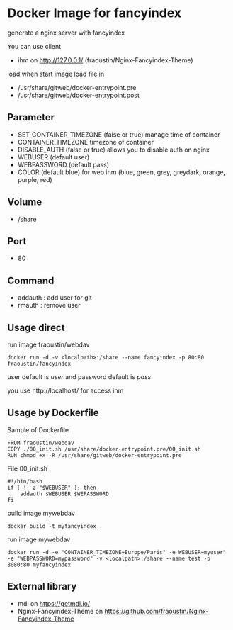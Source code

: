 # Docker Image for fancyindex

generate a nginx server with fancyindex

You can use client

- ihm on http://127.0.0.1/ (fraoustin/Nginx-Fancyindex-Theme)


load when start image load file in

- /usr/share/gitweb/docker-entrypoint.pre
- /usr/share/gitweb/docker-entrypoint.post

## Parameter

- SET_CONTAINER_TIMEZONE (false or true) manage time of container
- CONTAINER_TIMEZONE timezone of container
- DISABLE_AUTH (false or true) allows you to disable auth on nginx
- WEBUSER (default user)
- WEBPASSWORD (default pass)
- COLOR (default blue) for web ihm (blue, green, grey, greydark, orange, purple, red)

## Volume

- /share

## Port

- 80 

## Command

- addauth : add user for git
- rmauth : remove user

## Usage direct

run image fraoustin/webdav

    docker run -d -v <localpath>:/share --name fancyindex -p 80:80 fraoustin/fancyindex

user default is *user* and password default is *pass*

you use http://localhost/ for access ihm

## Usage by Dockerfile

Sample of Dockerfile

    FROM fraoustin/webdav
    COPY ./00_init.sh /usr/share/docker-entrypoint.pre/00_init.sh
    RUN chmod +x -R /usr/share/gitweb/docker-entrypoint.pre

File 00_init.sh

    #!/bin/bash
    if [ ! -z "$WEBUSER" ]; then
        addauth $WEBUSER $WEPASSWORD
    fi    


build image mywebdav

    docker build -t myfancyindex .

run image mywebdav

    docker run -d -e "CONTAINER_TIMEZONE=Europe/Paris" -e WEBUSER=myuser" -e "WEBPASSWORD=mypassword" -v <localpath>:/share --name test -p 8080:80 myfancyindex

## External library

- mdl on https://getmdl.io/
- Nginx-Fancyindex-Theme on https://github.com/fraoustin/Nginx-Fancyindex-Theme


